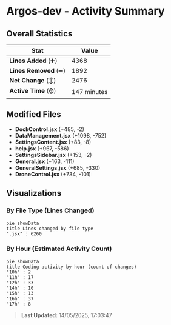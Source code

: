 # Argos-dev - Activity Summary 

## Overall Statistics

| Stat                   | Value                                                             |
| ---------------------- | ----------------------------------------------------------------- |
| **Lines Added** (➕)   | 4368                                          |
| **Lines Removed** (➖) | 1892                                        |
| **Net Change** (↕)    | 2476                |
| **Active Time** (⌚)   | 147 minutes |


## Modified Files
- **DockControl.jsx** (+485, -2)
- **DataManagement.jsx** (+1098, -752)
- **SettingsContent.jsx** (+83, -8)
- **help.jsx** (+967, -586)
- **SettingsSidebar.jsx** (+153, -2)
- **General.jsx** (+163, -111)
- **GeneralSettings.jsx** (+685, -330)
- **DroneControl.jsx** (+734, -101)

## Visualizations

### By File Type (Lines Changed)

```mermaid
pie showData
title Lines changed by file type
".jsx" : 6260
```

### By Hour (Estimated Activity Count)

```mermaid
pie showData
title Coding activity by hour (count of changes)
"10h" : 2
"11h" : 17
"12h" : 33
"14h" : 10
"15h" : 13
"16h" : 37
"17h" : 8
```


> **Last Updated:** 14/05/2025, 17:03:47